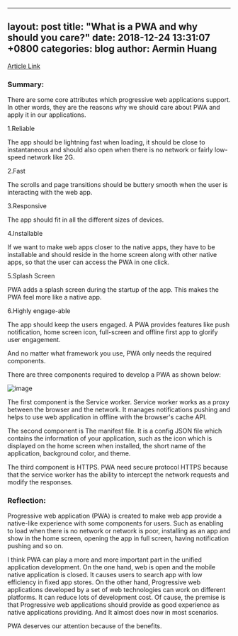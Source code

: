 ---
  layout: post
  title:  "What is a PWA and why should you care?"
  date:   2018-12-24 13:31:07 +0800
  categories: blog
  author: Aermin Huang
  ---
  
   [Article Link](https://blog.bitsrc.io/what-is-a-pwa-and-why-should-you-care-388afb6c0bad)
  
  ### Summary:
  
  There are some core attributes which progressive web applications support. In other words, they are the reasons why we should care about PWA and apply it in our applications.

  1.Reliable

  The app should be lightning fast when loading, it should be close to instantaneous and should also open when there is no network or fairly low-speed network like 2G.

  2.Fast

  The scrolls and page transitions should be buttery smooth when the user is interacting with the web app. 

  3.Responsive

  The app should fit in all the different sizes of devices. 

  4.Installable

  If we want to make web apps closer to the native apps, they have to be installable and should reside in the home screen along with other native apps, so that the user can access the PWA in one click.

  5.Splash Screen

  PWA adds a splash screen during the startup of the app. This makes the PWA feel more like a native app.

  6.Highly engage-able
  
  The app should keep the users engaged. A PWA provides features like push notification, home screen icon, full-screen and offline first app to glorify user engagement.

  And no matter what framework you use, PWA only needs the required components.

  There are three components required to develop a PWA as shown below:

  ![image](https://user-images.githubusercontent.com/24861316/50399596-8600f800-07bb-11e9-9087-b697a95376b1.png)
  
  The first component is the Service worker. Service worker works as a proxy between the browser and the network. It manages notifications pushing and helps to use web application in offline with the browser's cache API. 
  
  The second component is The manifest file. It is a config JSON file which contains the information of your application, such as the icon which is displayed on the home screen when installed, the short name of the application, background color, and theme.

  The third component is HTTPS. PWA need secure protocol HTTPS because that the service worker has the ability to intercept the network requests and modify the responses.

  ### Reflection:
  
  Progressive web application (PWA) is created to make web app provide a native-like experience with some components for users. Such as enabling to load when there is no network or network is poor, installing as an app and show in the home screen, opening the app in full screen, having notification pushing and so on.

  I think PWA can play a more and more important part in the unified application development. On the one hand, web is open and the mobile native application is closed. It causes users to search app with low efficiency in fixed app stores. On the other hand, Progressive web applications developed by a set of web technologies can work on different platforms. It can reduce lots of development cost. Of cause, the premise is that Progressive web applications should provide as good experience as native applications providing. And It almost does now in most scenarios.

  PWA deserves our attention because of the benefits.